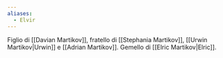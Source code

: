 ```yaml
---
aliases:
  - Elvir
---
```

Figlio di [[Davian Martikov]], fratello di [[Stephania Martikov]], [[Urwin Martikov|Urwin]] e [[Adrian Martikov]]. Gemello di [[Elric Martikov|Elric]]. 